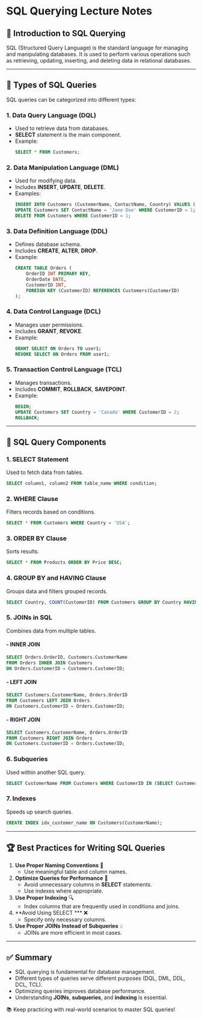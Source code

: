 # SQL Querying Lecture Notes

## 📌 Introduction to SQL Querying
SQL (Structured Query Language) is the standard language for managing and manipulating databases. It is used to perform various operations such as retrieving, updating, inserting, and deleting data in relational databases.

---

## 🔹 Types of SQL Queries
SQL queries can be categorized into different types:

### 1. **Data Query Language (DQL)**
- Used to retrieve data from databases.
- **SELECT** statement is the main component.
- Example:
  ```sql
  SELECT * FROM Customers;
  ```

### 2. **Data Manipulation Language (DML)**
- Used for modifying data.
- Includes **INSERT**, **UPDATE**, **DELETE**.
- Examples:
  ```sql
  INSERT INTO Customers (CustomerName, ContactName, Country) VALUES ('John Doe', 'John', 'USA');
  UPDATE Customers SET ContactName = 'Jane Doe' WHERE CustomerID = 1;
  DELETE FROM Customers WHERE CustomerID = 1;
  ```

### 3. **Data Definition Language (DDL)**
- Defines database schema.
- Includes **CREATE**, **ALTER**, **DROP**.
- Example:
  ```sql
  CREATE TABLE Orders (
      OrderID INT PRIMARY KEY,
      OrderDate DATE,
      CustomerID INT,
      FOREIGN KEY (CustomerID) REFERENCES Customers(CustomerID)
  );
  ```

### 4. **Data Control Language (DCL)**
- Manages user permissions.
- Includes **GRANT**, **REVOKE**.
- Example:
  ```sql
  GRANT SELECT ON Orders TO user1;
  REVOKE SELECT ON Orders FROM user1;
  ```

### 5. **Transaction Control Language (TCL)**
- Manages transactions.
- Includes **COMMIT**, **ROLLBACK**, **SAVEPOINT**.
- Example:
  ```sql
  BEGIN;
  UPDATE Customers SET Country = 'Canada' WHERE CustomerID = 2;
  ROLLBACK;
  ```

---

## 🔹 SQL Query Components
### 1. **SELECT Statement**
Used to fetch data from tables.
```sql
SELECT column1, column2 FROM table_name WHERE condition;
```

### 2. **WHERE Clause**
Filters records based on conditions.
```sql
SELECT * FROM Customers WHERE Country = 'USA';
```

### 3. **ORDER BY Clause**
Sorts results.
```sql
SELECT * FROM Products ORDER BY Price DESC;
```

### 4. **GROUP BY and HAVING Clause**
Groups data and filters grouped records.
```sql
SELECT Country, COUNT(CustomerID) FROM Customers GROUP BY Country HAVING COUNT(CustomerID) > 5;
```

### 5. **JOINs in SQL**
Combines data from multiple tables.
#### - INNER JOIN
```sql
SELECT Orders.OrderID, Customers.CustomerName
FROM Orders INNER JOIN Customers
ON Orders.CustomerID = Customers.CustomerID;
```
#### - LEFT JOIN
```sql
SELECT Customers.CustomerName, Orders.OrderID
FROM Customers LEFT JOIN Orders
ON Customers.CustomerID = Orders.CustomerID;
```
#### - RIGHT JOIN
```sql
SELECT Customers.CustomerName, Orders.OrderID
FROM Customers RIGHT JOIN Orders
ON Customers.CustomerID = Orders.CustomerID;
```

### 6. **Subqueries**
Used within another SQL query.
```sql
SELECT CustomerName FROM Customers WHERE CustomerID IN (SELECT CustomerID FROM Orders WHERE OrderAmount > 500);
```

### 7. **Indexes**
Speeds up search queries.
```sql
CREATE INDEX idx_customer_name ON Customers(CustomerName);
```

---

## 🏆 Best Practices for Writing SQL Queries
1. **Use Proper Naming Conventions** 📌
   - Use meaningful table and column names.
2. **Optimize Queries for Performance** 🚀
   - Avoid unnecessary columns in **SELECT** statements.
   - Use indexes where appropriate.
3. **Use Proper Indexing** 🔍
   - Index columns that are frequently used in conditions and joins.
4. **Avoid Using SELECT *** ❌
   - Specify only necessary columns.
5. **Use Proper JOINs Instead of Subqueries** 💡
   - JOINs are more efficient in most cases.

---

## ✅ Summary
- SQL querying is fundamental for database management.
- Different types of queries serve different purposes (DQL, DML, DDL, DCL, TCL).
- Optimizing queries improves database performance.
- Understanding **JOINs**, **subqueries**, and **indexing** is essential.

📚 Keep practicing with real-world scenarios to master SQL queries!


